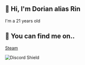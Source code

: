 ## 👋 Hi, I'm Dorian alias Rin 
I'm a 21 years old

## 🔗 You can find me on..
[Steam](https://steamcommunity.com/id/RinKaoru/)

![Discord Shield](https://discordapp.com/api/guilds/1065205670846156830/widget.png?style=banner2)
